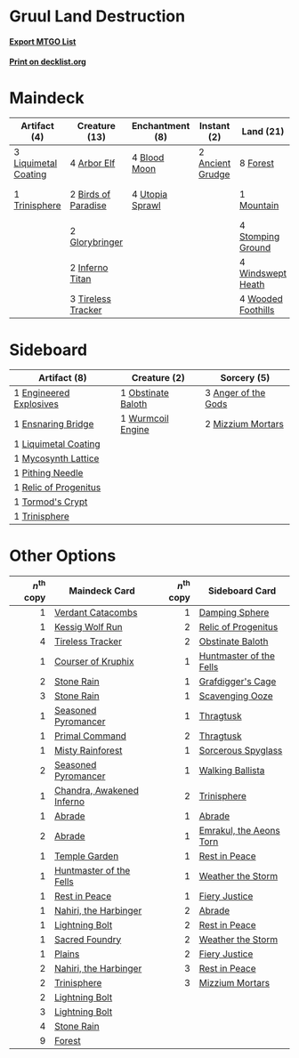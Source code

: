 # Gruul Land Destruction

#### [Export MTGO List](../collection/Gruul%20Land%20Destruction/Gruul%20Land%20Destruction.txt)
#### [Print on decklist.org](http://decklist.org/?deckmain=2%09Ancient%20Grudge%0A4%09Arbor%20Elf%0A2%09Birds%20of%20Paradise%0A4%09Blood%20Moon%0A1%09Chandra,%20Flamecaller%0A2%09Chandra,%20Torch%20of%20Defiance%0A8%09Forest%0A2%09Glorybringer%0A2%09Inferno%20Titan%0A4%09Karn,%20the%20Great%20Creator%0A3%09Liquimetal%20Coating%0A1%09Mountain%0A4%09Pillage%0A4%09Stomping%20Ground%0A1%09Stone%20Rain%0A3%09Tireless%20Tracker%0A1%09Trinisphere%0A4%09Utopia%20Sprawl%0A4%09Windswept%20Heath%0A4%09Wooded%20Foothills&deckside=3%09Anger%20of%20the%20Gods%0A1%09Engineered%20Explosives%0A1%09Ensnaring%20Bridge%0A1%09Liquimetal%20Coating%0A2%09Mizzium%20Mortars%0A1%09Mycosynth%20Lattice%0A1%09Obstinate%20Baloth%0A1%09Pithing%20Needle%0A1%09Relic%20of%20Progenitus%0A1%09Tormod's%20Crypt%0A1%09Trinisphere%0A1%09Wurmcoil%20Engine)
# Maindeck

|                                         Artifact (4)                                          |                                        Creature (13)                                         |                                     Enchantment (8)                                      |                                        Instant (2)                                        |                                          Land (21)                                          |                                           Planeswalker (7)                                            |                                    Sorcery (5)                                     |
|-----------------------------------------------------------------------------------------------|----------------------------------------------------------------------------------------------|------------------------------------------------------------------------------------------|-------------------------------------------------------------------------------------------|---------------------------------------------------------------------------------------------|-------------------------------------------------------------------------------------------------------|------------------------------------------------------------------------------------|
|3 [Liquimetal Coating](http://gatherer.wizards.com/Pages/Card/Details.aspx?multiverseid=389578)|4 [Arbor Elf](http://gatherer.wizards.com/Pages/Card/Details.aspx?multiverseid=442149)        |4 [Blood Moon](http://gatherer.wizards.com/Pages/Card/Details.aspx?multiverseid=45386)    |2 [Ancient Grudge](http://gatherer.wizards.com/Pages/Card/Details.aspx?multiverseid=235600)|8 [Forest](http://gatherer.wizards.com/Pages/Card/Details.aspx?multiverseid=439860)          |1 [Chandra, Flamecaller](http://gatherer.wizards.com/Pages/Card/Details.aspx?multiverseid=407614)      |4 [Pillage](http://gatherer.wizards.com/Pages/Card/Details.aspx?multiverseid=14755) |
|1 [Trinisphere](http://gatherer.wizards.com/Pages/Card/Details.aspx?multiverseid=43545)        |2 [Birds of Paradise](http://gatherer.wizards.com/Pages/Card/Details.aspx?multiverseid=129906)|4 [Utopia Sprawl](http://gatherer.wizards.com/Pages/Card/Details.aspx?multiverseid=442181)|                                                                                           |1 [Mountain](http://gatherer.wizards.com/Pages/Card/Details.aspx?multiverseid=439859)        |2 [Chandra, Torch of Defiance](http://gatherer.wizards.com/Pages/Card/Details.aspx?multiverseid=417683)|1 [Stone Rain](http://gatherer.wizards.com/Pages/Card/Details.aspx?multiverseid=822)|
|                                                                                               |2 [Glorybringer](http://gatherer.wizards.com/Pages/Card/Details.aspx?multiverseid=426836)     |                                                                                          |                                                                                           |4 [Stomping Ground](http://gatherer.wizards.com/Pages/Card/Details.aspx?multiverseid=405110) |4 [Karn, the Great Creator](http://gatherer.wizards.com/Pages/Card/Details.aspx?multiverseid=460928)   |                                                                                    |
|                                                                                               |2 [Inferno Titan](http://gatherer.wizards.com/Pages/Card/Details.aspx?multiverseid=376371)    |                                                                                          |                                                                                           |4 [Windswept Heath](http://gatherer.wizards.com/Pages/Card/Details.aspx?multiverseid=405115) |                                                                                                       |                                                                                    |
|                                                                                               |3 [Tireless Tracker](http://gatherer.wizards.com/Pages/Card/Details.aspx?multiverseid=409997) |                                                                                          |                                                                                           |4 [Wooded Foothills](http://gatherer.wizards.com/Pages/Card/Details.aspx?multiverseid=405116)|                                                                                                       |                                                                                    |


# Sideboard

|                                          Artifact (8)                                           |                                        Creature (2)                                         |                                         Sorcery (5)                                          |
|-------------------------------------------------------------------------------------------------|---------------------------------------------------------------------------------------------|----------------------------------------------------------------------------------------------|
|1 [Engineered Explosives](http://gatherer.wizards.com/Pages/Card/Details.aspx?multiverseid=50139)|1 [Obstinate Baloth](http://gatherer.wizards.com/Pages/Card/Details.aspx?multiverseid=438745)|3 [Anger of the Gods](http://gatherer.wizards.com/Pages/Card/Details.aspx?multiverseid=438682)|
|1 [Ensnaring Bridge](http://gatherer.wizards.com/Pages/Card/Details.aspx?multiverseid=15866)     |1 [Wurmcoil Engine](http://gatherer.wizards.com/Pages/Card/Details.aspx?multiverseid=389756) |2 [Mizzium Mortars](http://gatherer.wizards.com/Pages/Card/Details.aspx?multiverseid=405302)  |
|1 [Liquimetal Coating](http://gatherer.wizards.com/Pages/Card/Details.aspx?multiverseid=389578)  |                                                                                             |                                                                                              |
|1 [Mycosynth Lattice](http://gatherer.wizards.com/Pages/Card/Details.aspx?multiverseid=446209)   |                                                                                             |                                                                                              |
|1 [Pithing Needle](http://gatherer.wizards.com/Pages/Card/Details.aspx?multiverseid=129526)      |                                                                                             |                                                                                              |
|1 [Relic of Progenitus](http://gatherer.wizards.com/Pages/Card/Details.aspx?multiverseid=174824) |                                                                                             |                                                                                              |
|1 [Tormod's Crypt](http://gatherer.wizards.com/Pages/Card/Details.aspx?multiverseid=389723)      |                                                                                             |                                                                                              |
|1 [Trinisphere](http://gatherer.wizards.com/Pages/Card/Details.aspx?multiverseid=43545)          |                                                                                             |                                                                                              |


# Other Options

|*n*<sup>th</sup> copy|                                           Maindeck Card                                            |*n*<sup>th</sup> copy|                                          Sideboard Card                                          |
|--------------------:|----------------------------------------------------------------------------------------------------|--------------------:|--------------------------------------------------------------------------------------------------|
|                    1|[Verdant Catacombs](http://gatherer.wizards.com/Pages/Card/Details.aspx?multiverseid=405113)        |                    1|[Damping Sphere](http://gatherer.wizards.com/Pages/Card/Details.aspx?multiverseid=443101)         |
|                    1|[Kessig Wolf Run](http://gatherer.wizards.com/Pages/Card/Details.aspx?multiverseid=233256)          |                    2|[Relic of Progenitus](http://gatherer.wizards.com/Pages/Card/Details.aspx?multiverseid=174824)    |
|                    4|[Tireless Tracker](http://gatherer.wizards.com/Pages/Card/Details.aspx?multiverseid=409997)         |                    2|[Obstinate Baloth](http://gatherer.wizards.com/Pages/Card/Details.aspx?multiverseid=438745)       |
|                    1|[Courser of Kruphix](http://gatherer.wizards.com/Pages/Card/Details.aspx?multiverseid=442153)       |                    1|[Huntmaster of the Fells](http://gatherer.wizards.com/Pages/Card/Details.aspx?multiverseid=262875)|
|                    2|[Stone Rain](http://gatherer.wizards.com/Pages/Card/Details.aspx?multiverseid=822)                  |                    1|[Grafdigger's Cage](http://gatherer.wizards.com/Pages/Card/Details.aspx?multiverseid=278452)      |
|                    3|[Stone Rain](http://gatherer.wizards.com/Pages/Card/Details.aspx?multiverseid=822)                  |                    1|[Scavenging Ooze](http://gatherer.wizards.com/Pages/Card/Details.aspx?multiverseid=420783)        |
|                    1|[Seasoned Pyromancer](http://gatherer.wizards.com/Pages/Card/Details.aspx?multiverseid=464094)      |                    1|[Thragtusk](http://gatherer.wizards.com/Pages/Card/Details.aspx?multiverseid=430614)              |
|                    1|[Primal Command](http://gatherer.wizards.com/Pages/Card/Details.aspx?multiverseid=220571)           |                    2|[Thragtusk](http://gatherer.wizards.com/Pages/Card/Details.aspx?multiverseid=430614)              |
|                    1|[Misty Rainforest](http://gatherer.wizards.com/Pages/Card/Details.aspx?multiverseid=405102)         |                    1|[Sorcerous Spyglass](http://gatherer.wizards.com/Pages/Card/Details.aspx?multiverseid=435407)     |
|                    2|[Seasoned Pyromancer](http://gatherer.wizards.com/Pages/Card/Details.aspx?multiverseid=464094)      |                    1|[Walking Ballista](http://gatherer.wizards.com/Pages/Card/Details.aspx?multiverseid=423848)       |
|                    1|[Chandra, Awakened Inferno](http://gatherer.wizards.com/Pages/Card/Details.aspx?multiverseid=466881)|                    2|[Trinisphere](http://gatherer.wizards.com/Pages/Card/Details.aspx?multiverseid=43545)             |
|                    1|[Abrade](http://gatherer.wizards.com/Pages/Card/Details.aspx?multiverseid=430772)                   |                    1|[Abrade](http://gatherer.wizards.com/Pages/Card/Details.aspx?multiverseid=430772)                 |
|                    2|[Abrade](http://gatherer.wizards.com/Pages/Card/Details.aspx?multiverseid=430772)                   |                    1|[Emrakul, the Aeons Torn](http://gatherer.wizards.com/Pages/Card/Details.aspx?multiverseid=397905)|
|                    1|[Temple Garden](http://gatherer.wizards.com/Pages/Card/Details.aspx?multiverseid=405112)            |                    1|[Rest in Peace](http://gatherer.wizards.com/Pages/Card/Details.aspx?multiverseid=442021)          |
|                    1|[Huntmaster of the Fells](http://gatherer.wizards.com/Pages/Card/Details.aspx?multiverseid=262875)  |                    1|[Weather the Storm](http://gatherer.wizards.com/Pages/Card/Details.aspx?multiverseid=464140)      |
|                    1|[Rest in Peace](http://gatherer.wizards.com/Pages/Card/Details.aspx?multiverseid=442021)            |                    1|[Fiery Justice](http://gatherer.wizards.com/Pages/Card/Details.aspx?multiverseid=376332)          |
|                    1|[Nahiri, the Harbinger](http://gatherer.wizards.com/Pages/Card/Details.aspx?multiverseid=463948)    |                    2|[Abrade](http://gatherer.wizards.com/Pages/Card/Details.aspx?multiverseid=430772)                 |
|                    1|[Lightning Bolt](http://gatherer.wizards.com/Pages/Card/Details.aspx?multiverseid=806)              |                    2|[Rest in Peace](http://gatherer.wizards.com/Pages/Card/Details.aspx?multiverseid=442021)          |
|                    1|[Sacred Foundry](http://gatherer.wizards.com/Pages/Card/Details.aspx?multiverseid=405106)           |                    2|[Weather the Storm](http://gatherer.wizards.com/Pages/Card/Details.aspx?multiverseid=464140)      |
|                    1|[Plains](http://gatherer.wizards.com/Pages/Card/Details.aspx?multiverseid=439856)                   |                    2|[Fiery Justice](http://gatherer.wizards.com/Pages/Card/Details.aspx?multiverseid=376332)          |
|                    2|[Nahiri, the Harbinger](http://gatherer.wizards.com/Pages/Card/Details.aspx?multiverseid=463948)    |                    3|[Rest in Peace](http://gatherer.wizards.com/Pages/Card/Details.aspx?multiverseid=442021)          |
|                    2|[Trinisphere](http://gatherer.wizards.com/Pages/Card/Details.aspx?multiverseid=43545)               |                    3|[Mizzium Mortars](http://gatherer.wizards.com/Pages/Card/Details.aspx?multiverseid=405302)        |
|                    2|[Lightning Bolt](http://gatherer.wizards.com/Pages/Card/Details.aspx?multiverseid=806)              |                     |                                                                                                  |
|                    3|[Lightning Bolt](http://gatherer.wizards.com/Pages/Card/Details.aspx?multiverseid=806)              |                     |                                                                                                  |
|                    4|[Stone Rain](http://gatherer.wizards.com/Pages/Card/Details.aspx?multiverseid=822)                  |                     |                                                                                                  |
|                    9|[Forest](http://gatherer.wizards.com/Pages/Card/Details.aspx?multiverseid=439860)                   |                     |                                                                                                  |


